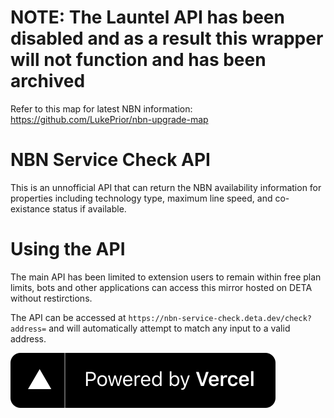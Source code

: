 # NOTE: The Launtel API has been disabled and as a result this wrapper will not function and has been archived

Refer to this map for latest NBN information: https://github.com/LukePrior/nbn-upgrade-map

# NBN Service Check API

This is an unnofficial API that can return the NBN availability information for properties including technology type, maximum line speed, and co-existance status if available.

# Using the API

The main API has been limited to extension users to remain within free plan limits, bots and other applications can access this mirror hosted on DETA without restirctions.

The API can be accessed at `https://nbn-service-check.deta.dev/check?address=` and will automatically attempt to match any input to a valid address.

[![Powered by Vercel](https://raw.githubusercontent.com/LukePrior/nbn-availability-extension/main/powered-by-vercel.svg)](https://vercel.com/)

